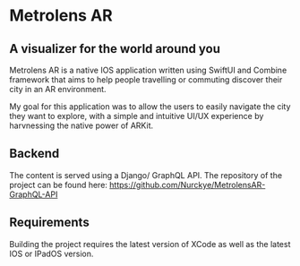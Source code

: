 # Metrolens AR
## A visualizer for the world around you 
Metrolens AR is a native IOS application written using SwiftUI and Combine framework that aims to help people travelling or commuting discover their city in an AR environment. 

My goal for this application was to allow the users to easily navigate the city they want to explore, with a simple and intuitive UI/UX experience by harvnessing the native power of ARKit.

## Backend
The content is served using a Django/ GraphQL API. The repository of the project can be found here: 
https://github.com/Nurckye/MetrolensAR-GraphQL-API

## Requirements
Building the project requires the latest version of XCode as well as the latest IOS or IPadOS version.
